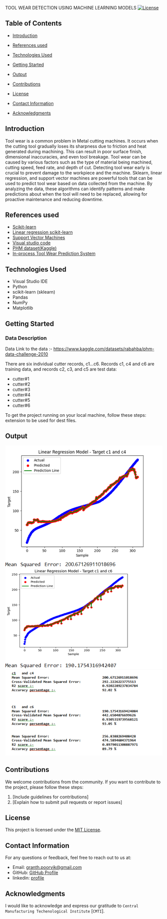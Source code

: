 TOOL WEAR DETECTION USING MACHINE LEARNING MODELS
[![License](https://img.shields.io/badge/License-MIT-blue.svg)](https://opensource.org/licenses/MIT)

## Table of Contents
- [Introduction](#introduction)

- [References used](#references-used)
- [Technologies Used](#technologies-used)
- [Getting Started](#getting-started)
- [Output](#output)
- [Contributions](#contributions)
- [License](#license)
- [Contact Information](#contact-information)
- [Acknowledgments](#acknowledgments)

## Introduction

Tool wear is a common problem in Metal cutting machines. It occurs when the cutting tool gradually loses its sharpness due to friction and heat generated during machining. This can result in poor surface finish, dimensional inaccuracies, and even tool breakage. Tool wear can be caused by various factors such as the type of material being machined, cutting speed, feed rate, and depth of cut.
Detecting tool wear early is crucial to prevent damage to the workpiece and the machine. Sklearn, linear regression, and support vector machines are powerful tools that can be used to predict tool wear based on data collected from the machine. By analyzing the data, these algorithms can identify patterns and make predictions about when the tool will need to be replaced, allowing for proactive maintenance and reducing downtime.





## References used

-  [Scikit-learn](https://scikit-learn.org/stable/)
- [Linear regression scikit-learn](https://scikit-learn.org/stable/modules/generated/sklearn.linear_model.LinearRegression.html#sklearn.linear_model.LinearRegression)
- [Support Vector Machines]( https://scikit-learn.org/stable/modules/svm.html)
- [Visual studio code]( https://visualstudio.microsoft.com/downloads/)
- [PHM dataset(Kaggle)](https://www.kaggle.com/datasets/rabahba/phm-data-challenge-2010)
- [In-process Tool Wear Prediction System](https://www.sciencedirect.com/science/article/pii/S221282711831103X?ref=pdf_download&fr=RR-2&rr=7de3ab74fc59936b)









## Technologies Used
 -  Visual Studio IDE
-   Python
-  scikit-learn (sklearn)
 - Pandas
 - 	NumPy
 - Matplotlib
 



## Getting Started
### Data Description

Data
Link to the data :- https://www.kaggle.com/datasets/rabahba/phm-data-challenge-2010

There are six individual cutter records, c1…c6. Records c1, c4 and c6 are training data, and records c2, c3, and c5 are test data:
- cutter#1
- cutter#2
- cutter#3
- cutter#4
- cutter#5
- cutter#6

To get the project running on your local machine, follow these steps:
 extension to be used for dest files. 
 



## Output 

![Screenshot 1](/1.png)
![Screenshot 2](/2.png)





## Contributions

We welcome contributions from the community. If you want to contribute to the project, please follow these steps:

1. [Include guidelines for contributions]
2. [Explain how to submit pull requests or report issues]

## License

This project is licensed under the [MIT License](https://opensource.org/licenses/MIT).

## Contact Information

For any questions or feedback, feel free to reach out to us at:
- Email: granth.poorvik@gmail.com
- GitHub: [ GitHub Profile](https://github.com/granthpoorvik)
- linkedin: [profile](https://www.linkedin.com/in/jainpoorvik/)

## Acknowledgments

I would like to acknowledge and express our gratitude to `Central Manufacturing Techenological Institute` [`CMTI`].


